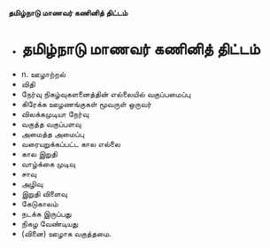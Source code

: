 **தமிழ்நாடு மாணவர் கணினித் திட்டம்**
- # தமிழ்நாடு மாணவர் கணினித் திட்டம்
- n. ஊழாற்றல்
- விதி
- நேர்வு நிகழ்வுகளனைத்தின் எல்லையில் வகுப்பமைப்பு
- கிரேக்க ஊழணங்குகள் மூவருள் ஒருவர்
- விலக்கமுடியா நேர்வு
- வகுத்த வகுப்பளவு
- அமைத்த அமைப்பு
- வரையறுக்கப்பட்ட கால எல்லை
- கால இறுதி
- வாழ்க்கை முடிவு
- சாவு
- அழிவு
- இறுதி விளைவு
- கேடுகாலம்
- நடக்க இருப்பது
- நிகழ வேண்டியது
- (வினை) ஊழாக வகுத்தமை.

